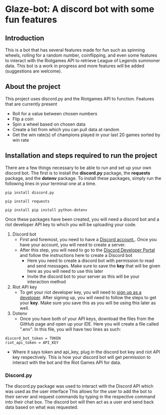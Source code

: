 # Glaze-bot: A discord bot with some fun features
## Introduction
This is a bot that has several features made for fun such as spinning wheels, rolling for a random number, coinflipping, and even some features to interact with the Riotgames API to retrieve League of Legends summoner data. This bot is a work in progress and more features will be added (suggestions are welcome).
## About the project
This project uses discord.py and the Riotgames API to function. 
Features that are currently present
- Roll for a value between chosen numbers
- Flip a coin
- Spin a wheel based on chosen data
- Create a list from which you can pull data at random
- Get the win rate(s) of champions played in your last 20 games sorted by win rate
## Installation and steps required to run the project
There are a few things necessary to be able to run and set up your own discord bot. The first is to install the **discord.py** package, the **requests** package, and the **dotenv** package. To install these packages, simply run the following lines in your terminal one at a time.
```
pip install discord.py
```
```
pip install requests
```
```
pip install pip install python-dotenv
```
Once these packages have been created, you will need a discord bot and a riot developer API key to which you will be uploading your code.
1. Discord bot
   - First and foremost, you need to have a [Discord account.](https://discord.com/). Once you have your account, you will need to create a server. 
   - After this step, you will need to go to the [Discord Developer Portal](https://discord.com/developers/docs/intro) and follow the instructions here to create a Discord bot
     - Here you need to create a discord bot with permission to read and send messages. Make sure to save the **key** that will be given here as you will need to use this later
     - Invite the discord bot to your server as this will be your interaction method
2. Riot API key
   - To get your riot developer key, you will need to [sign up as a developer](https://developer.riotgames.com/). After signing up, you will need to follow the steps to get your **key**. Make sure you save this as you will be using this later as well.
3. Dotenv
   - Once you have both of your API keys, download the files from the GitHub page and open up your IDE. Here you will create a file called ".env". In this file, you will have two lines as such:
```
discord_bot_token = TOKEN
riot_api_token = API_KEY
```
  - Where it says token and api_key, plug in the discord bot key and riot API key respectively. This is how your discord bot will get permission to interact with the bot and the Riot Games API for data.
### Discord.py
The discord.py package was used to interact with the Discord API which was used as the user interface This allows for the user to add the bot to their server and request commands by typing in the respective command into their chat box. The discord bot will then act as a user and send back data based on what was requested.
